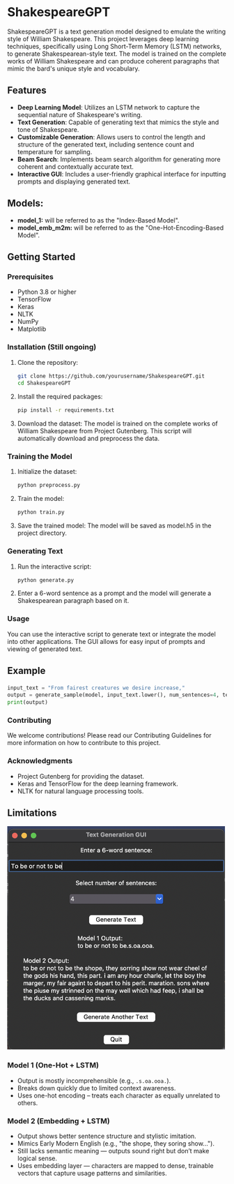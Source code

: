 
# ShakespeareGPT

ShakespeareGPT is a text generation model designed to emulate the writing style of William Shakespeare. This project leverages deep learning techniques, specifically using Long Short-Term Memory (LSTM) networks, to generate Shakespearean-style text. The model is trained on the complete works of William Shakespeare and can produce coherent paragraphs that mimic the bard's unique style and vocabulary.

## Features

- **Deep Learning Model**: Utilizes an LSTM network to capture the sequential nature of Shakespeare's writing.
- **Text Generation**: Capable of generating text that mimics the style and tone of Shakespeare.
- **Customizable Generation**: Allows users to control the length and structure of the generated text, including sentence count and temperature for sampling.
- **Beam Search**: Implements beam search algorithm for generating more coherent and contextually accurate text.
- **Interactive GUI**: Includes a user-friendly graphical interface for inputting prompts and displaying generated text.

## Models:

- **model_1:** will be referred to as the "Index-Based Model".
- **model_emb_m2m:** will be referred to as the "One-Hot-Encoding-Based Model".

## Getting Started

### Prerequisites

- Python 3.8 or higher
- TensorFlow
- Keras
- NLTK
- NumPy
- Matplotlib

### Installation (Still ongoing)

1. Clone the repository:
   ```sh
   git clone https://github.com/yourusername/ShakespeareGPT.git
   cd ShakespeareGPT
   ```
2. Install the required packages:
   ```sh
   pip install -r requirements.txt
   ```
3. Download the dataset: The model is trained on the complete works of William Shakespeare from Project Gutenberg. This script will automatically download and preprocess the data.

### Training the Model
1. Initialize the dataset:
   ```sh
   python preprocess.py
   ```
2. Train the model:
   ```sh
   python train.py
   ```
3. Save the trained model: The model will be saved as model.h5 in the project directory.

### Generating Text
1. Run the interactive script:
   ```sh
   python generate.py
   ```
2. Enter a 6-word sentence as a prompt and the model will generate a Shakespearean paragraph based on it.

### Usage
You can use the interactive script to generate text or integrate the model into other applications. The GUI allows for easy input of prompts and viewing of generated text.

## Example
```python
input_text = "From fairest creatures we desire increase,"
output = generate_sample(model, input_text.lower(), num_sentences=4, temperature=0.7)
print(output)
```

### Contributing
We welcome contributions! Please read our Contributing Guidelines for more information on how to contribute to this project.

### Acknowledgments
- Project Gutenberg for providing the dataset.
- Keras and TensorFlow for the deep learning framework.
- NLTK for natural language processing tools.

## Limitations

<img src="Model_Outputs.png" alt="Model Outputs" width="500"/>

### Model 1 (One-Hot + LSTM)
- Output is mostly incomprehensible (e.g., `.s.oa.ooa.`).
- Breaks down quickly due to limited context awareness.
- Uses one-hot encoding – treats each character as equally unrelated to others.

### Model 2 (Embedding + LSTM)
- Output shows better sentence structure and stylistic imitation.
- Mimics Early Modern English (e.g., "the shope, they soring show...").
- Still lacks semantic meaning — outputs sound right but don’t make logical sense.
- Uses embedding layer — characters are mapped to dense, trainable vectors that capture usage patterns and similarities.
